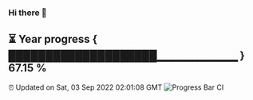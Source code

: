 ### Hi there 👋
⏳ Year progress { ████████████████████▁▁▁▁▁▁▁▁▁▁ } 67.15 %
---
⏰ Updated on Sat, 03 Sep 2022 02:01:08 GMT
![Progress Bar CI](https://github.com/liununu/liununu/workflows/Progress%20Bar%20CI/badge.svg)
